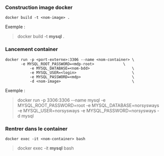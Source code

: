 ### Construction image docker
```  
docker build -t <nom-image> . 
```  
Exemple : 
> docker build -t **mysql** .


### Lancement container
```
docker run -p <port-externe>:3306 --name <nom-container> \
	   -e MYSQL_ROOT_PASSWORD=<mdp-root>             \
           -e MYSQL_DATABASE=<nom-bdd>                   \
           -e MYSQL_USER=<login>                         \
           -e MYSQL_PASSWORD=<mdp>                       \
           -d <nom-image>                                \
```
Exemple : 
> docker run -p 3306:3306 --name mysql -e MYSQL_ROOT_PASSWORD=root -e MYSQL_DATABASE=norsysways -e MYSQL_USER=norsysways -e MYSQL_PASSWORD=norsysways -d mysql



### Rentrer dans le container
```
docker exec -it <nom-container> bash
```
> docker exec -it **mysql** bash


